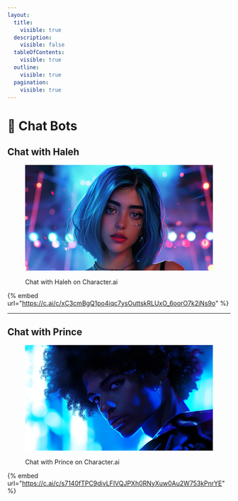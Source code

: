 ```yaml
---
layout:
  title:
    visible: true
  description:
    visible: false
  tableOfContents:
    visible: true
  outline:
    visible: true
  pagination:
    visible: true
---
```


# 💬 Chat Bots

## Chat with Haleh

<figure><img src="../../.gitbook/assets/nomoney420_long_shot_of_a_Persian_woman_in_her_late_20s_shoulde_abc4afcb-6d48-4080-b891-dc355dc21594.png" alt="" width="563"><figcaption><p>Chat with Haleh on Character.ai</p></figcaption></figure>

{% embed url="https://c.ai/c/xC3cmBgQ1po4iqc7ysOuttskRLUxO_6oorO7k2jNs9o" %}

***

## Chat with Prince

<figure><img src="../../.gitbook/assets/nomoney420_long_shot_photograph_of_an_attractive_thin_black_mal_4e95c3b6-7681-4f5b-b138-ed01ffd64b6d.png" alt="" width="563"><figcaption><p>Chat with Prince on Character.ai</p></figcaption></figure>

{% embed url="https://c.ai/c/s7140fTPC9divLFlVQJPXh0RNyXuw0Au2W753kPnrYE" %}
